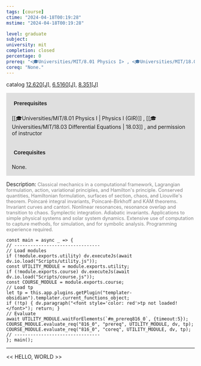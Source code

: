 ```yaml
---
tags: [course]
ctime: "2024-04-18T00:19:28"
mstime: "2024-04-18T00:19:28"

level: graduate
subject: 
university: mit
completion: closed
percentage: 0
prereq: "<🎓Universities/MIT/8.01 Physics I> , <🎓Universities/MIT/18.03 Differential Equations> , and permission of instructor"
coreq: "None."
---
```


catalog [12.620[J]](http://student.mit.edu/catalog/m12c.html#12.620), [6.5160[J]](http://student.mit.edu/catalog/m6a.html#6.5160), [8.351[J]](http://student.mit.edu/catalog/m8b.html#8.351)

<span style="display: block; padding: 15px; background-color: rgb(100, 100, 100, 0.2);"><font id="m_prereq816_0" style="display: block; font-family: Arial, sans-serif; font-weight: bold; padding: 5px">Prerequisites</font><br><span id="prereq816_0">[[🎓Universities/MIT/8.01 Physics I | Physics I (GIR)]] , [[🎓Universities/MIT/18.03 Differential Equations | 18.03]] , and permission of instructor</span></span>
<span style="display: block; padding: 15px; background-color: rgb(100, 100, 100, 0.2);"><font id="m_coreq816_0" style="display: block; font-family: Arial, sans-serif; font-weight: bold; padding: 5px">Corequisites</font><br><span id="coreq816_0">None.</span></span>

<font style="">Description:</font>
<font style="color: grey; font-size: 0.8rem;">Classical mechanics in a computational framework, Lagrangian formulation, action, variational principles, and Hamilton's principle. Conserved quantities, Hamiltonian formulation, surfaces of section, chaos, and Liouville's theorem. Poincaré integral invariants, Poincaré-Birkhoff and KAM theorems. Invariant curves and cantori. Nonlinear resonances, resonance overlap and transition to chaos. Symplectic integration. Adiabatic invariants. Applications to simple physical systems and solar system dynamics. Extensive use of computation to capture methods, for simulation, and for symbolic analysis. Programming experience required.</font>

```dataviewjs
const main = async _ => {
// --------------------------------
// Load modules
if (!module.exports.utility) dv.executeJs(await dv.io.load("Scripts/utility.js"));
const UTILITY_MODULE = module.exports.utility;
if (!module.exports.course) dv.executeJs(await dv.io.load("Scripts/course.js"));
const COURSE_MODULE = module.exports.course;
// Load tp
let tp = this.app.plugins.getPlugin("templater-obsidian").templater.current_functions_object;
if (!tp) { dv.paragraph("<font style='color: red'>tp not loaded!</font>"); return; }
// Evaluate
await UTILITY_MODULE.waitForElements(`#m_prereq816_0`, {timeout:5});
COURSE_MODULE.evaluate_req("816_0", "prereq", UTILITY_MODULE, dv, tp);
COURSE_MODULE.evaluate_req("816_0", "coreq", UTILITY_MODULE, dv, tp);
// --------------------------------
}; main();
```

---

<< HELLO, WORLD >>

